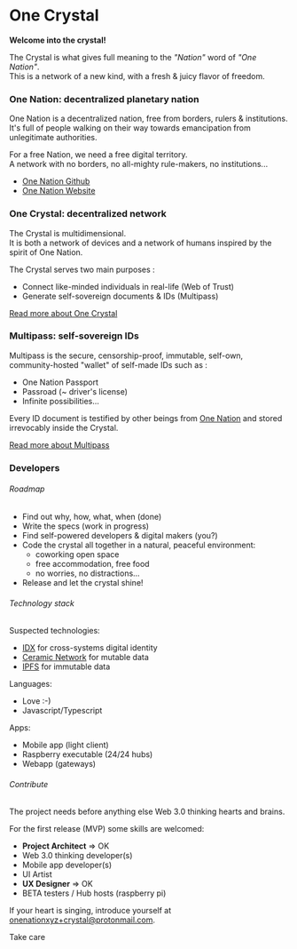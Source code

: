 # One Crystal

**Welcome into the crystal!**

The Crystal is what gives full meaning to the _"Nation"_ word of _"One Nation"_.  
This is a network of a new kind, with a fresh & juicy flavor of freedom.

### One Nation: decentralized planetary nation

One Nation is a decentralized nation, free from borders, rulers & institutions.  
It's full of people walking on their way towards emancipation from unlegitimate authorities.

For a free Nation, we need a free digital territory.  
A network with no borders, no all-mighty rule-makers, no institutions...

- [One Nation Github](https://github.com/onenationxyz/onenation)
- [One Nation Website](https://onenation.xyz)

### One Crystal: decentralized network

The Crystal is multidimensional.  
It is both a network of devices and a network of humans inspired by the spirit of One Nation.

The Crystal serves two main purposes :
- Connect like-minded individuals in real-life (Web of Trust)
- Generate self-sovereign documents & IDs (Multipass)

[Read more about One Crystal](ONECRYSTAL.md)

### Multipass: self-sovereign IDs

Multipass is the secure, censorship-proof, immutable, self-own, community-hosted "wallet" of self-made IDs such as :
- One Nation Passport
- Passroad (~ driver's license)
- Infinite possibilities...

Every ID document is testified by other beings from [One Nation](https://github.com/onenationxyz/onenation) and stored irrevocably inside the Crystal.

[Read more about Multipass](./MULTIPASS.md)

### Developers

###### Roadmap

- Find out why, how, what, when (done)
- Write the specs (work in progress)
- Find self-powered developers & digital makers (you?)
- Code the crystal all together in a natural, peaceful environment:
    - coworking open space
    - free accommodation, free food
    - no worries, no distractions...
- Release and let the crystal shine!

###### Technology stack

Suspected technologies: 
- [IDX](https://idx.xyz/) for cross-systems digital identity
- [Ceramic Network](https://ceramic.network/) for mutable data
- [IPFS](https://ipfs.io/) for immutable data

Languages:
- Love :-)
- Javascript/Typescript

Apps:
- Mobile app (light client)
- Raspberry executable (24/24 hubs)
- Webapp (gateways)

###### Contribute

The project needs before anything else Web 3.0 thinking hearts and brains.

For the first release (MVP) some skills are welcomed:
- **Project Architect** => OK 
- Web 3.0 thinking developer(s)
- Mobile app developer(s)
- UI Artist
- **UX Designer** => OK
- BETA testers / Hub hosts (raspberry pi)

If your heart is singing, introduce yourself at [onenationxyz+crystal@protonmail.com](mailto:onenationxyz+crystal@protonmail.com).

Take care